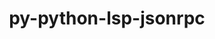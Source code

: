 ---
title: "py-python-lsp-jsonrpc"
layout: cache
categories: [package, develop]
meta: {"compilers": ["none"], "num_specs": 25, "num_specs_by_stack": {"developer-tools-aarch64-linux-gnu": 8, "developer-tools-darwin": 9, "developer-tools-x86_64_v3-linux-gnu": 8, "root": 25}, "oss": ["centos7", "rhel8", "sequoia"], "platforms": ["darwin", "linux"], "stacks": ["developer-tools-aarch64-linux-gnu", "developer-tools-darwin", "developer-tools-x86_64_v3-linux-gnu", "root"], "targets": ["aarch64", "x86_64_v3"], "versions": ["1.1.2"]}
spec_details: [{"compiler": "none", "hash": "2uxx57zm7dtq32eptjvflxdwpxsgybeo", "os": "rhel8", "platform": "linux", "size": "-", "stacks": ["developer-tools-aarch64-linux-gnu", "root"], "target": "aarch64", "variants": ["build_system=python_pip"], "versions": ["1.1.2"]}, {"compiler": "none", "hash": "3gc6tzxfrst5tqhdsfgnf7bmqd4ysycz", "os": "centos7", "platform": "linux", "size": "-", "stacks": ["developer-tools-x86_64_v3-linux-gnu", "root"], "target": "x86_64_v3", "variants": ["build_system=python_pip"], "versions": ["1.1.2"]}, {"compiler": "none", "hash": "6oo5skxi2szxucsykfsrhadipts5n5xd", "os": "sequoia", "platform": "darwin", "size": "-", "stacks": ["developer-tools-darwin", "root"], "target": "aarch64", "variants": ["build_system=python_pip"], "versions": ["1.1.2"]}, {"compiler": "none", "hash": "auqik5vt4qdx5i26db7iswr2k7snw7xk", "os": "sequoia", "platform": "darwin", "size": "-", "stacks": ["developer-tools-darwin", "root"], "target": "aarch64", "variants": ["build_system=python_pip"], "versions": ["1.1.2"]}, {"compiler": "none", "hash": "c5rtmcfrex5q6nvwsanzwfcm2trciabl", "os": "rhel8", "platform": "linux", "size": "-", "stacks": ["developer-tools-aarch64-linux-gnu", "root"], "target": "aarch64", "variants": ["build_system=python_pip"], "versions": ["1.1.2"]}, {"compiler": "none", "hash": "ce5keuhp6xgmedlz7j4u7rk6swxx6p6d", "os": "sequoia", "platform": "darwin", "size": "-", "stacks": ["developer-tools-darwin", "root"], "target": "aarch64", "variants": ["build_system=python_pip"], "versions": ["1.1.2"]}, {"compiler": "none", "hash": "coqizfsp5f4jodzlmuy2gvbqqloxgqxz", "os": "centos7", "platform": "linux", "size": "-", "stacks": ["developer-tools-x86_64_v3-linux-gnu", "root"], "target": "x86_64_v3", "variants": ["build_system=python_pip"], "versions": ["1.1.2"]}, {"compiler": "none", "hash": "deh5atnoqwdey4nav7nvwfczktalya4s", "os": "centos7", "platform": "linux", "size": "-", "stacks": ["developer-tools-x86_64_v3-linux-gnu", "root"], "target": "x86_64_v3", "variants": ["build_system=python_pip"], "versions": ["1.1.2"]}, {"compiler": "none", "hash": "dlu2h2x2ox3q736wikttdlvn2sgiihri", "os": "sequoia", "platform": "darwin", "size": "-", "stacks": ["developer-tools-darwin", "root"], "target": "aarch64", "variants": ["build_system=python_pip"], "versions": ["1.1.2"]}, {"compiler": "none", "hash": "dy2yayplzr3bmpb5lebegquadraub5ma", "os": "rhel8", "platform": "linux", "size": "-", "stacks": ["developer-tools-aarch64-linux-gnu", "root"], "target": "aarch64", "variants": ["build_system=python_pip"], "versions": ["1.1.2"]}, {"compiler": "none", "hash": "ephjypftuvn6vytuwbx4l2t52oe36wy6", "os": "sequoia", "platform": "darwin", "size": "-", "stacks": ["developer-tools-darwin", "root"], "target": "aarch64", "variants": ["build_system=python_pip"], "versions": ["1.1.2"]}, {"compiler": "none", "hash": "epkzjr2fb2qvg37osp76wv4ohmfkbmmh", "os": "rhel8", "platform": "linux", "size": "-", "stacks": ["developer-tools-aarch64-linux-gnu", "root"], "target": "aarch64", "variants": ["build_system=python_pip"], "versions": ["1.1.2"]}, {"compiler": "none", "hash": "fib7xlxnrth5pwmnsdsxojiosqvzxxbu", "os": "rhel8", "platform": "linux", "size": "-", "stacks": ["developer-tools-aarch64-linux-gnu", "root"], "target": "aarch64", "variants": ["build_system=python_pip"], "versions": ["1.1.2"]}, {"compiler": "none", "hash": "hdfxi2wrlcqu25xs6rmb6hwhnue3a26w", "os": "sequoia", "platform": "darwin", "size": "-", "stacks": ["developer-tools-darwin", "root"], "target": "aarch64", "variants": ["build_system=python_pip"], "versions": ["1.1.2"]}, {"compiler": "none", "hash": "hvw773ji2ud7orka4ghwolezuyluhp3w", "os": "centos7", "platform": "linux", "size": "-", "stacks": ["developer-tools-x86_64_v3-linux-gnu", "root"], "target": "x86_64_v3", "variants": ["build_system=python_pip"], "versions": ["1.1.2"]}, {"compiler": "none", "hash": "iq7brvqqfmgcg4ixepkvefo44gku3gif", "os": "centos7", "platform": "linux", "size": "-", "stacks": ["developer-tools-x86_64_v3-linux-gnu", "root"], "target": "x86_64_v3", "variants": ["build_system=python_pip"], "versions": ["1.1.2"]}, {"compiler": "none", "hash": "isc7f6wn43tdponevnksebsimwxbbkac", "os": "sequoia", "platform": "darwin", "size": "-", "stacks": ["developer-tools-darwin", "root"], "target": "aarch64", "variants": ["build_system=python_pip"], "versions": ["1.1.2"]}, {"compiler": "none", "hash": "izgs4ilfdie46ukx5ny3lru263ohsuzj", "os": "rhel8", "platform": "linux", "size": "-", "stacks": ["developer-tools-aarch64-linux-gnu", "root"], "target": "aarch64", "variants": ["build_system=python_pip"], "versions": ["1.1.2"]}, {"compiler": "none", "hash": "j5hz54zbnyobzjn4zgfj6jufzwmatfh2", "os": "sequoia", "platform": "darwin", "size": "-", "stacks": ["developer-tools-darwin", "root"], "target": "aarch64", "variants": ["build_system=python_pip"], "versions": ["1.1.2"]}, {"compiler": "none", "hash": "pkqqiyc3ruvh35dnvce7e3qj7xqtsrcn", "os": "centos7", "platform": "linux", "size": "-", "stacks": ["developer-tools-x86_64_v3-linux-gnu", "root"], "target": "x86_64_v3", "variants": ["build_system=python_pip"], "versions": ["1.1.2"]}, {"compiler": "none", "hash": "tgzuobyrbkqrj7dwxcbtju4nukklcxth", "os": "rhel8", "platform": "linux", "size": "-", "stacks": ["developer-tools-aarch64-linux-gnu", "root"], "target": "aarch64", "variants": ["build_system=python_pip"], "versions": ["1.1.2"]}, {"compiler": "none", "hash": "tmnyffwgcggihlml5kne2asgfymc7y2m", "os": "centos7", "platform": "linux", "size": "-", "stacks": ["developer-tools-x86_64_v3-linux-gnu", "root"], "target": "x86_64_v3", "variants": ["build_system=python_pip"], "versions": ["1.1.2"]}, {"compiler": "none", "hash": "uvlk27ie6ixz4dnwvfehwxsb7j3xnbxz", "os": "sequoia", "platform": "darwin", "size": "-", "stacks": ["developer-tools-darwin", "root"], "target": "aarch64", "variants": ["build_system=python_pip"], "versions": ["1.1.2"]}, {"compiler": "none", "hash": "vnyaw3dkfxfevrgtimlc2jmptzw6zbwf", "os": "rhel8", "platform": "linux", "size": "-", "stacks": ["developer-tools-aarch64-linux-gnu", "root"], "target": "aarch64", "variants": ["build_system=python_pip"], "versions": ["1.1.2"]}, {"compiler": "none", "hash": "xh2umvn6gcuokz4je3cavnzo343h7scc", "os": "centos7", "platform": "linux", "size": "-", "stacks": ["developer-tools-x86_64_v3-linux-gnu", "root"], "target": "x86_64_v3", "variants": ["build_system=python_pip"], "versions": ["1.1.2"]}]
---